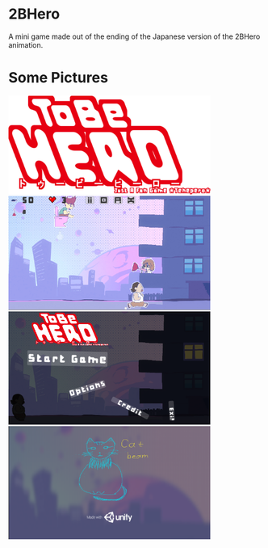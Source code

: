# 2BHero
A mini game made out of the ending of the Japanese version of the 2BHero animation.

# Some Pictures
<img src="Screenshots/title_1024x500.png" alt="title" width="400">
<img src="Screenshots/Screenshot_1.png" alt="Screenshot 1" width="400"><img src="Screenshots/Screenshot_2.png" alt="Screenshot 2" width="400"><img src="Screenshots/Screenshot_3.png" alt="Screenshot 3" width="400">
